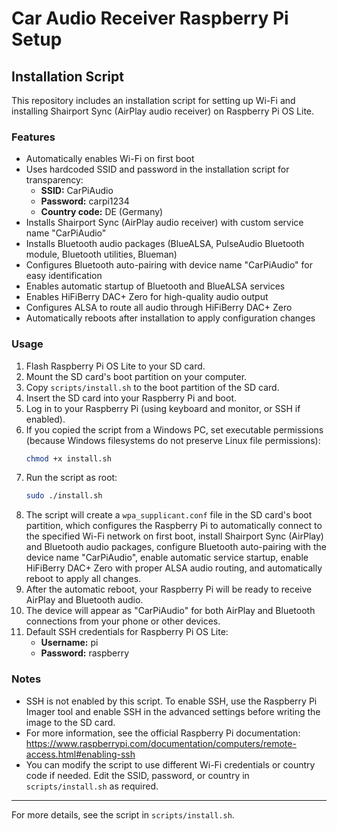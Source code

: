 # Car Audio Receiver Raspberry Pi Setup

## Installation Script

This repository includes an installation script for setting up Wi-Fi and installing Shairport Sync (AirPlay audio receiver) on Raspberry Pi OS Lite.

### Features
- Automatically enables Wi-Fi on first boot
- Uses hardcoded SSID and password in the installation script for transparency:
  - **SSID:** CarPiAudio
  - **Password:** carpi1234
  - **Country code:** DE (Germany)
- Installs Shairport Sync (AirPlay audio receiver) with custom service name "CarPiAudio"
- Installs Bluetooth audio packages (BlueALSA, PulseAudio Bluetooth module, Bluetooth utilities, Blueman)
- Configures Bluetooth auto-pairing with device name "CarPiAudio" for easy identification
- Enables automatic startup of Bluetooth and BlueALSA services
- Enables HiFiBerry DAC+ Zero for high-quality audio output
- Configures ALSA to route all audio through HiFiBerry DAC+ Zero
- Automatically reboots after installation to apply configuration changes

### Usage
1. Flash Raspberry Pi OS Lite to your SD card.
2. Mount the SD card's boot partition on your computer.
3. Copy `scripts/install.sh` to the boot partition of the SD card.
4. Insert the SD card into your Raspberry Pi and boot.
5. Log in to your Raspberry Pi (using keyboard and monitor, or SSH if enabled).
6. If you copied the script from a Windows PC, set executable permissions (because Windows filesystems do not preserve Linux file permissions):
   ```bash
   chmod +x install.sh
   ```
7. Run the script as root:
   ```bash
   sudo ./install.sh
   ```
8. The script will create a `wpa_supplicant.conf` file in the SD card's boot partition, which configures the Raspberry Pi to automatically connect to the specified Wi-Fi network on first boot, install Shairport Sync (AirPlay) and Bluetooth audio packages, configure Bluetooth auto-pairing with the device name "CarPiAudio", enable automatic service startup, enable HiFiBerry DAC+ Zero with proper ALSA audio routing, and automatically reboot to apply all changes.
9. After the automatic reboot, your Raspberry Pi will be ready to receive AirPlay and Bluetooth audio.
10. The device will appear as "CarPiAudio" for both AirPlay and Bluetooth connections from your phone or other devices.
11. Default SSH credentials for Raspberry Pi OS Lite:
    - **Username:** pi
    - **Password:** raspberry

### Notes
- SSH is not enabled by this script. To enable SSH, use the Raspberry Pi Imager tool and enable SSH in the advanced settings before writing the image to the SD card.
- For more information, see the official Raspberry Pi documentation:
  https://www.raspberrypi.com/documentation/computers/remote-access.html#enabling-ssh
- You can modify the script to use different Wi-Fi credentials or country code if needed. Edit the SSID, password, or country in `scripts/install.sh` as required.

---

For more details, see the script in `scripts/install.sh`.
